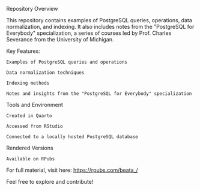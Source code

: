 Repository Overview

This repository contains examples of PostgreSQL queries, operations, data normalization, and indexing. It also includes notes from the "PostgreSQL for Everybody" specialization, a series of courses led by Prof. Charles Severance from the University of Michigan.

Key Features: 

    Examples of PostgreSQL queries and operations

    Data normalization techniques

    Indexing methods

    Notes and insights from the "PostgreSQL for Everybody" specialization

Tools and Environment

    Created in Quarto

    Accessed from RStudio

    Connected to a locally hosted PostgreSQL database

Rendered Versions

    Available on RPubs

For full material, visit here: https://rpubs.com/beata_/

Feel free to explore and contribute!

